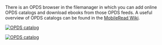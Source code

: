 There is an OPDS browser in the filemanager in which you can add online OPDS catalogs and download ebooks from those OPDS feeds. A useful overview of OPDS catalogs can be found in the [MobileRead Wiki](https://wiki.mobileread.com/wiki/OPDS).

[![OPDS catalog](https://github.com/koreader/koreader/wiki/screenshots/screenshot_opds.png)](https://github.com/koreader/koreader/wiki/screenshots/screenshot_opds.png)

[![OPDS catalog](https://github.com/koreader/koreader/wiki/screenshots/screenshot_opds_server.png)](https://github.com/koreader/koreader/wiki/screenshots/screenshot_opds_server.png)
